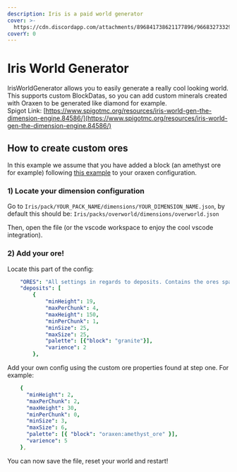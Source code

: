 ```yaml
---
description: Iris is a paid world generator
cover: >-
  https://cdn.discordapp.com/attachments/896841738621177896/966832733290627072/unknown.png
coverY: 0
---
```


# Iris World Generator

IrisWorldGenerator allows you to easily generate a really cool looking world. This supports custom BlockDatas, so you can add custom minerals created with Oraxen to be generated like diamond for example.\
Spigot Link: [https://www.spigotmc.org/resources/iris-world-gen-the-dimension-engine.84586/](https://www.spigotmc.org/resources/iris-world-gen-the-dimension-engine.84586/)

## How to create custom ores

In this example we assume that you have added a block (an amethyst ore for example) following [this example](../../mechanics/block-mechanic/#ores) to your oraxen configuration.

### 1) Locate your dimension configuration

Go to `Iris/pack/YOUR_PACK_NAME/dimensions/YOUR_DIMENSION_NAME.json`, by default this should be: `Iris/packs/overworld/dimensions/overworld.json`

Then, open the file (or the vscode workspace to enjoy the cool vscode integration).

### 2) Add your ore!

Locate this part of the config:

```yaml
    "ORES": "All settings in regards to deposits. Contains the ores spawning in your world.",
    "deposits": [
        {
            "minHeight": 19,
            "maxPerChunk": 4,
            "maxHeight": 150,
            "minPerChunk": 1,
            "minSize": 25,
            "maxSize": 25,
            "palette": [{"block": "granite"}],
            "varience": 2
        },
```

Add your own config using the custom ore properties found at step one. For example:

```yaml
    {
      "minHeight": 2,
      "maxPerChunk": 2,
      "maxHeight": 30,
      "minPerChunk": 0,
      "minSize": 3,
      "maxSize": 6,
      "palette": [{ "block": "oraxen:amethyst_ore" }],
      "varience": 5
    },
```

You can now save the file, reset your world and restart!
